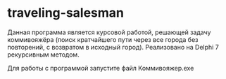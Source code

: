 # traveling-salesman
Данная программа является курсовой работой, решающей задачу коммивояжёра (поиск кратчайшего пути через все города без повторений, с возвратом в исходный город). 
Реализовано на Delphi 7 рекурсивным методом.

Для работы с программой запустите файл Коммивояжер.exe
